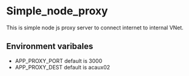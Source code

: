# Simple_node_proxy
This is simple node js proxy server to connect internet to internal VNet.

## Environment varibales

* APP_PROXY_PORT default is 3000
* APP_PROXY_DEST default is acaux02